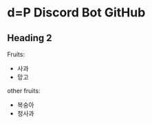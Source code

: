 <!-- Heading -->

# d=P Discord Bot GitHub

## Heading 2

Fruits:

- 사과
- 망고

other fruits:

- 복숭아
- 청사과
